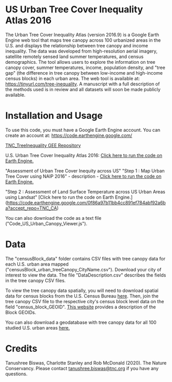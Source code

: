 # US Urban Tree Cover Inequality Atlas 2016

The Urban Tree Cover Inequality Atlas (version 2016.9) is a Google Earth Engine web tool that maps tree canopy across 100 urbanized areas in the U.S. and displays the relationship between tree canopy and income inequality. The data was developed from high-resolution aerial imagery, satellite remotely sensed land summer temperatures, and census demographics. The tool allows users to explore the information on tree canopy cover, summer temperatures, income, population density, and "tree gap" (the difference in tree canopy between low-income and high-income census blocks) in each urban area. The web tool is available at: https://tinyurl.com/tree-inequality. A manuscript with a full description of the methods used is in review and all datasets will soon be made publicly available.

# Installation and Usage
To use this code, you must have a Google Earth Engine account. You can create an account at: https://code.earthengine.google.com/ 

[TNC_TreeInequality GEE Repository](https://code.earthengine.google.com/?accept_repo=users/Shree1175/tnc_treeinequality)

U.S. Urban Tree Cover Inequality Atlas 2016: [Click here to run the code on Earth Engine.](https://code.earthengine.google.com/?scriptPath=users%2FShree1175%2Ftnc_treeinequality%3AUSUrbanCanopyViewer_FINAL) 

"Assessment of Urban Tree Cover Inequity across US"
"Step 1 : Map Urban Tree Cover using NAIP 2016" - description - [Click here to run the code on Earth Engine.](https://code.earthengine.google.com/8133aae126123850ca672a561e64f086?accept_repo=TNC_CA)

"Step 2 : Assessment of Land Surface Temperature across US Urban Areas using Landsat" [Click here to run the code on Earth Engine.] (https://code.earthengine.google.com/0f86a97b11bb4cc891ef784abf92a6ba?accept_repo=TNC_CA)

You can also download the code as a text file ("Code_US_Urban_Canopy_Viewer.js"). 

# Data
The "censusBlock_data" folder contains CSV files with tree canopy data for each U.S. urban area mapped ("censusBlock_urban_treeCanopy_CityName.csv"). Download your city of interest to view the data. The file "DataDescription.csv" describes the fields in the tree canopy CSV files.

To view the tree canopy data spatially, you will need to download spatial data for census blocks from the U.S. Census Bureau [here](https://www.census.gov/geographies/mapping-files.2020.html). Then, join the tree canopy CSV file to the respective city's census block level data on the field "census_block_GEOID". [This website](https://www.census.gov/programs-surveys/geography/guidance/geo-identifiers.html) provides a description of the Block GEOIDs. 

You can also download a geodatabase with tree canopy data for all 100 studied U.S. urban areas [here.](https://knb.ecoinformatics.org/view/doi:10.5063/MS3R5F)

# Credits
Tanushree Biswas, Charlotte Stanley and Rob McDonald (2020). The Nature Conservancy. Please contact tanushree.biswas@tnc.org if you have any questions.
